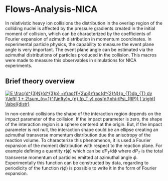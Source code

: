 # Flows-Analysis-NICA
In relativistic heavy ion collisions the distribution in the overlap region of the colliding nuclei is affected by the pressure gradients created in the initial moment of collision, which can be characterized by the coefficients of Fourier expansion of azimuth distribution in momentum coordinates. In experimental particle physics, the capability to measure the event plane angle is very important. The event plane angle can be estimated via the azimuthal distributions of particles produced in the collision. This macros were made to measure this observables in simulations for NICA experiments.



## Brief theory overview


<a href="https://www.codecogs.com/eqnedit.php?latex=E&space;\frac{d^{3}N}{d^{3}p}&space;=\frac{1}{2\pi}\frac{d^{2}N}{p_{T}dp_{T}&space;dy&space;}\left[&space;1&space;&plus;&space;2\sum_{n=1}^{\infty}v_{n}&space;(p_T,y)&space;cos[n(\phi-\Psi_{RP})&space;]&space;\right]&space;\label{distr}" target="_blank"><img src="https://latex.codecogs.com/gif.latex?E&space;\frac{d^{3}N}{d^{3}p}&space;=\frac{1}{2\pi}\frac{d^{2}N}{p_{T}dp_{T}&space;dy&space;}\left[&space;1&space;&plus;&space;2\sum_{n=1}^{\infty}v_{n}&space;(p_T,y)&space;cos[n(\phi-\Psi_{RP})&space;]&space;\right]&space;\label{distr}" title="E \frac{d^{3}N}{d^{3}p} =\frac{1}{2\pi}\frac{d^{2}N}{p_{T}dp_{T} dy }\left[ 1 + 2\sum_{n=1}^{\infty}v_{n} (p_T,y) cos[n(\phi-\Psi_{RP}) ] \right] \label{distr}" /></a>



In non-central collisions the shape of the interaction region depends on
the impact parameter of the collision. If the impact parameter is zero, the shape of the interaction region is a sphere centered at the origin. But, if the impact parameter is not null, the interaction shape could be an ellipse creating an azimuthal transverse momentum distribution due the anisotropy of the reaction volume.  To characterize this phenomenon, it is used a Fourier expansion of the moment distribution with respect to the reaction plane. For example defining a quantity $r(\phi)$ which can be $dP_T$/d$\phi$ where $dP_T$ is the total transverse momentum of particles emitted at azimuthal angle $\phi$. Experimentally this function can be constructed by data, regarding to periodicity of the function $r(\phi)$ is possible to write it in the form of Fourier expansion.
